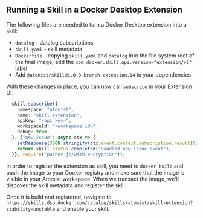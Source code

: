 ## Running a Skill in a Docker Desktop Extension

The following files are needed to turn a Docker Desktop extension into a skill:

* `datalog` - datalog subscriptions 
* `skill.yaml` - skill metadata
* `Dockerfile` - copying `skill.yaml` and `datalog` into the file system root of the final image; add the `com.docker.skill.api.version="extension/v2"` label
* Add `@atomist/skill@1.0.0-branch-extension.14` to your dependencies

With these changes in place, you can now call `subscribe` in your Extension UI:

```typescript
  skill.subscribe({
    namespace: "atomist",
    name: "skill-extension",
    apiKey: "<api key>",
    workspaceId: "<workspace id>",
    debug: true,
  }, {"new_issue": async ctx => {
    setResponse(JSON.stringify(ctx.event.context.subscription.result[0][0]));
    return skill.status.completed("Handled new issue event");
  }}, require("pusher-js/with-encryption"));
```

In order to register the extension as skill, you need to `docker build` and push the image to your Docker registry and make sure that the image is visible in your Atomist workspace. When we transact the image, we'll discover the skill metadata and register the skill.

Once it is build and registered, navigate to `https://skills.dso.docker.com/catalog/skills/atomist/skill-extension?stability=unstable` and enable your skill.

 
